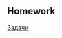 ## Homework

[Задачи](https://docs.google.com/presentation/d/1tlKBU7-lC1SDUhko75vcgX2BffPQnbvM/edit?usp=share_link&ouid=116447005932578256378&rtpof=true&sd=true)

